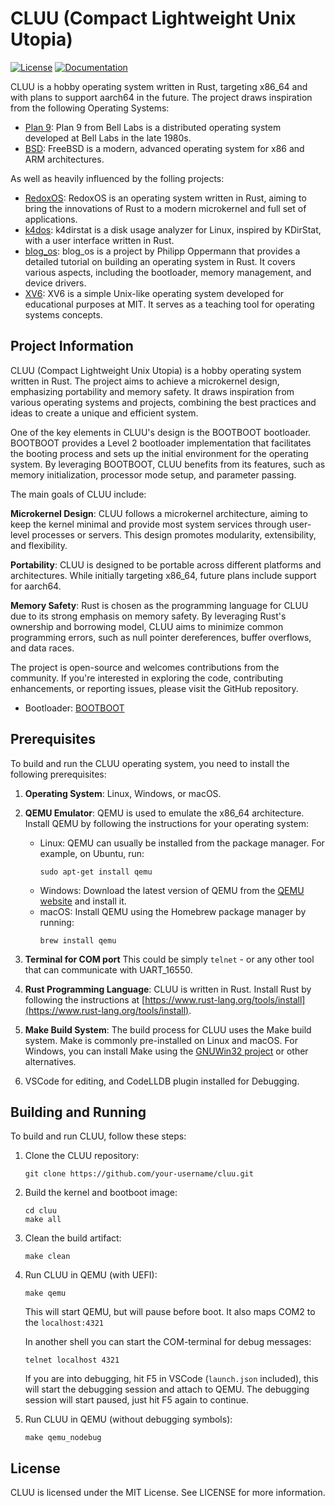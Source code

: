 # CLUU (Compact Lightweight Unix Utopia)

[![License](https://img.shields.io/badge/license-MIT-blue.svg)](LICENSE) [![Documentation](https://img.shields.io/badge/documentation-RUSTDOCS-blue.svg)](DOCS)

CLUU is a hobby operating system written in Rust, targeting x86_64 and with plans to support aarch64 in the future.
The project draws inspiration from the following Operating Systems:

- [Plan 9](https://github.com/plan9foundation/plan9): Plan 9 from Bell Labs is a distributed operating system developed at Bell Labs in the late 1980s.
- [BSD](https://github.com/freebsd/freebsd): FreeBSD is a modern, advanced operating system for x86 and ARM architectures.

As well as heavily influenced by the folling projects:

- [RedoxOS](https://github.com/redox-os/redox): RedoxOS is an operating system written in Rust, aiming to bring the innovations of Rust to a modern microkernel and full set of applications.
- [k4dos](https://github.com/bztsrc/k4dirstat): k4dirstat is a disk usage analyzer for Linux, inspired by KDirStat, with a user interface written in Rust.
- [blog_os](https://os.phil-opp.com/): blog_os is a project by Philipp Oppermann that provides a detailed tutorial on building an operating system in Rust. It covers various aspects, including the bootloader, memory management, and device drivers.
- [XV6](https://pdos.csail.mit.edu/6.828/2020/xv6.html): XV6 is a simple Unix-like operating system developed for educational purposes at MIT. It serves as a teaching tool for operating systems concepts.

## Project Information

CLUU (Compact Lightweight Unix Utopia) is a hobby operating system written in Rust. The project aims to achieve a microkernel design, emphasizing portability and memory safety. It draws inspiration from various operating systems and projects, combining the best practices and ideas to create a unique and efficient system.

One of the key elements in CLUU's design is the BOOTBOOT bootloader. BOOTBOOT provides a Level 2 bootloader implementation that facilitates the booting process and sets up the initial environment for the operating system. By leveraging BOOTBOOT, CLUU benefits from its features, such as memory initialization, processor mode setup, and parameter passing.

The main goals of CLUU include:

**Microkernel Design**: CLUU follows a microkernel architecture, aiming to keep the kernel minimal and provide most system services through user-level processes or servers. This design promotes modularity, extensibility, and flexibility.

**Portability**: CLUU is designed to be portable across different platforms and architectures. While initially targeting x86_64, future plans include support for aarch64.

**Memory Safety**: Rust is chosen as the programming language for CLUU due to its strong emphasis on memory safety. By leveraging Rust's ownership and borrowing model, CLUU aims to minimize common programming errors, such as null pointer dereferences, buffer overflows, and data races.

The project is open-source and welcomes contributions from the community. If you're interested in exploring the code, contributing enhancements, or reporting issues, please visit the GitHub repository.

- Bootloader: [BOOTBOOT](https://gitlab.com/bztsrc/bootboot)

## Prerequisites

To build and run the CLUU operating system, you need to install the following prerequisites:

1. **Operating System**: Linux, Windows, or macOS.
2. **QEMU Emulator**: QEMU is used to emulate the x86_64 architecture. Install QEMU by following the instructions for your operating system:

   - Linux: QEMU can usually be installed from the package manager. For example, on Ubuntu, run:
     ```shell
     sudo apt-get install qemu
     ```
   - Windows: Download the latest version of QEMU from the [QEMU website](https://www.qemu.org/download/) and install it.
   - macOS: Install QEMU using the Homebrew package manager by running:
     ```shell
     brew install qemu
     ```

3. **Terminal for COM port**
   This could be simply `telnet` - or any other tool that can communicate with UART_16550.
4. **Rust Programming Language**: CLUU is written in Rust. Install Rust by following the instructions at [https://www.rust-lang.org/tools/install](https://www.rust-lang.org/tools/install).

5. **Make Build System**: The build process for CLUU uses the Make build system. Make is commonly pre-installed on Linux and macOS. For Windows, you can install Make using the [GNUWin32 project](http://gnuwin32.sourceforge.net/packages/make.htm) or other alternatives.
6. VSCode for editing, and CodeLLDB plugin installed for Debugging.

## Building and Running

To build and run CLUU, follow these steps:

1. Clone the CLUU repository:

   ```shell
   git clone https://github.com/your-username/cluu.git
   ```

2. Build the kernel and bootboot image:

   ```shell
   cd cluu
   make all
   ```

3. Clean the build artifact:

   ```shell
   make clean
   ```

4. Run CLUU in QEMU (with UEFI):

   ```shell
   make qemu
   ```

   This will start QEMU, but will pause before boot. It also maps COM2 to the `localhost:4321`

   In another shell you can start the COM-terminal for debug messages:

   ```shell
   telnet localhost 4321
   ```

   If you are into debugging, hit F5 in VSCode (`launch.json` included), this will start the debugging session and attach to QEMU. The debugging session will start paused, just hit F5 again to continue.

5. Run CLUU in QEMU (without debugging symbols):
   ```shell
   make qemu_nodebug
   ```

## License

CLUU is licensed under the MIT License. See LICENSE for more information.
